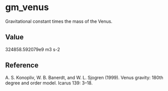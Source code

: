 # gm_venus

Gravitational constant times the mass of the Venus.

## Value

324858.592079e9 m3 s-2

## Reference

A. S. Konopliv, W. B. Banerdt, and W. L. Sjogren (1999). Venus gravity: 180th degree and order model. Icarus 139: 3–18.

